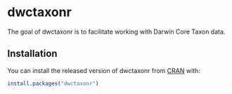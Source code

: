 
<!-- README.md is generated from README.Rmd. Please edit that file -->

# dwctaxonr

<!-- badges: start -->
<!-- badges: end -->

The goal of dwctaxonr is to facilitate working with Darwin Core Taxon
data.

## Installation

You can install the released version of dwctaxonr from
[CRAN](https://CRAN.R-project.org) with:

``` r
install.packages("dwctaxonr")
```

